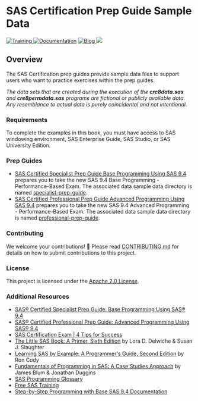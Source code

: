 # SAS Certification Prep Guide Sample Data

  <a href="https://www.sas.com/certify"> <img src="https://img.shields.io/badge/-SAS%20Training-red.svg?" alt="Training"> </a>
  <a href="https://documentation.sas.com"> <img src="https://img.shields.io/badge/-Documentation-yellowgreen.svg?" alt="Documentation"></a>
  <a href="https://blogs.sas.com/content/topic/programming-tips/">     <img src="https://img.shields.io/badge/Blog-Programming%20Tips-blue.svg?" alt="Blog"> </a> 
    <a href="https://communities.sas.com" alt=SAS Communities> <img src="https://img.shields.io/badge/-SAS%20Communities-orange">  </a>

## Overview
The SAS Certification prep guides provide sample data files to support users who want to practice exercises within the prep guides.  

*The data sets that are created during the execution of the **cre8data.sas** and **cre8permdata.sas** programs are fictional or publicly available data. Any resemblance to actual data is purely coincidental and not intentional.*

### Requirements
To complete the examples in this book, you must have access to SAS windowing environment, SAS Enterprise Guide, SAS Studio, or SAS University Edition.

### Prep Guides
- [SAS Certified Specialist Prep Guide Base Programming Using SAS 9.4](https://www.sas.com/store/books/categories/certification-guide/sas-certified-specialist-prep-guide-base-programming-using-sas-9-4/prodBK_72102_en.html) prepares you to take the new SAS 9.4 Base Programming - Performance-Based Exam. The associated data sample data directory is named [specialist-prep-guide](https://github.com/sassoftware/sas-cert-prep-data/tree/master/specialist-prep-guide).
- [SAS Certified Professional Prep Guide Advanced Programming Using SAS 9.4]() prepares you to take the new SAS 9.4 Advanced Programming  - Performance-Based Exam. The associated data sample data directory is named [professional-prep-guide](https://github.com/sassoftware/sas-cert-prep-data/tree/master/professional-prep-guide).

### Contributing
We welcome your contributions! :handshake: Please read [CONTRIBUTING.md](./CONTRIBUTING.md) for details on how to submit contributions to this project.

### License
This project is licensed under the [Apache 2.0 License](./LICENSE).
### Additional Resources
* [SAS® Certified Specialist Prep Guide: Base Programming Using SAS® 9.4](https://www.sas.com/store/prodBK_72102_en.html)
* [SAS® Certified Professional Prep Guide: Advanced Programming Using SAS® 9.4](https://www.sas.com/store/books/categories/certification-guide/sas-certified-professional-prep-guide-advanced-programming-using-sas-9-4/prodBK_73006_en.html)
* [SAS Certification Exam | 4 Tips for Success](https://www.youtube.com/watch?v=OpQ0SMNXiYE&list=PLVV6eZFA22QwrXd6nSDU18E6XgXSMOs87&index=12&t=0s)
* [The Little SAS Book: A Primer, Sixth Edition](https://www.sas.com/store/prodBK_73044_en.html?storeCode=SAS_US) by Lora D. Delwiche & Susan J. Slaughter
* [Learning SAS by Example: A Programmer's Guide, Second Edition](https://www.sas.com/store/books/categories/getting-started/learning-sas-by-example-a-programmer-s-guide-second-edition/prodBK_71442_en.html) by Ron Cody
* [Fundamentals of Programming in SAS: A Case Studies Approach](https://www.sas.com/store/books/categories/getting-started/fundamentals-of-programming-in-sas-a-case-studies-approach/prodBK_71342_en.html) by James Blum & Jonathan Duggins
* [SAS Programming Glossary](https://documentation.sas.com/?cdcId=pgmsascdc&cdcVersion=9.4_3.4&docsetId=pgmsasgl&docsetTarget=glossary.htm)
* [Free SAS Training](https://www.sas.com/en_us/training/offers/free-training.html)
* [Step-by-Step Programming with Base SAS 9.4 Documentation](https://go.documentation.sas.com/?cdcId=pgmsascdc&cdcVersion=9.4_3.4&docsetId=basess&docsetTarget=titlepage.htm)
